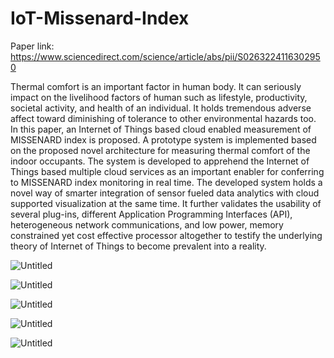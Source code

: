 # IoT-Missenard-Index

Paper link: https://www.sciencedirect.com/science/article/abs/pii/S0263224116302950

Thermal comfort is an important factor in human body. It can seriously impact on the livelihood factors of human such as lifestyle, productivity, societal activity, and health of an individual. It holds tremendous adverse affect toward diminishing of tolerance to other environmental hazards too. In this paper, an Internet of Things based cloud enabled measurement of MISSENARD index is proposed. A prototype system is implemented based on the proposed novel architecture for measuring thermal comfort of the indoor occupants. The system is developed to apprehend the Internet of Things based multiple cloud services as an important enabler for conferring to MISSENARD index monitoring in real time. The developed system holds a novel way of smarter integration of sensor fueled data analytics with cloud supported visualization at the same time. It further validates the usability of several plug-ins, different Application Programming Interfaces (API), heterogeneous network communications, and low power, memory constrained yet cost effective processor altogether to testify the underlying theory of Internet of Things to become prevalent into a reality.

![Untitled](https://user-images.githubusercontent.com/1689639/162985627-42135366-c054-4836-9d22-c0006604d866.png)


![Untitled](https://user-images.githubusercontent.com/1689639/162985748-705db06a-797c-482d-9360-0ba017e29c53.png)


![Untitled](https://user-images.githubusercontent.com/1689639/162985879-967ee324-146d-419c-94d8-faccd4350acf.png)


![Untitled](https://user-images.githubusercontent.com/1689639/162985961-a1ba0c41-38d9-4a6f-9bdf-309297fba5b6.png)


![Untitled](https://user-images.githubusercontent.com/1689639/162986052-b9c46eba-44ec-41c7-84a6-47bce2295da5.png)

